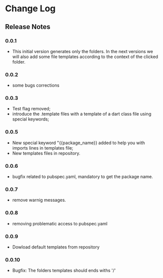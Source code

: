 # Change Log

## Release Notes

### 0.0.1
- This initial version generates only the folders.
In the next versions we will also add some file templates according to the context of the clicked folder.

### 0.0.2
- some bugs corrections

### 0.0.3
- Test flag removed;
- introduce the .template files with a template of a dart class file using special keywords;
  
### 0.0.5
- New special keyword "{{package_name}} added to help you with imports lines in templates file;
- New templates files in repository.

### 0.0.6
- bugfix related to pubspec.yaml, mandatory to get the package name.

### 0.0.7
- remove warnig messages.

### 0.0.8
- removing problematic access to pubspec.yaml

### 0.0.9
- Dowload default templates from repository

### 0.0.10
- Bugfix: The folders templates should ends withs '/'